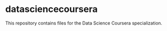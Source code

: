 datasciencecoursera
===================

This repository contains files for the Data Science Coursera specialization.

